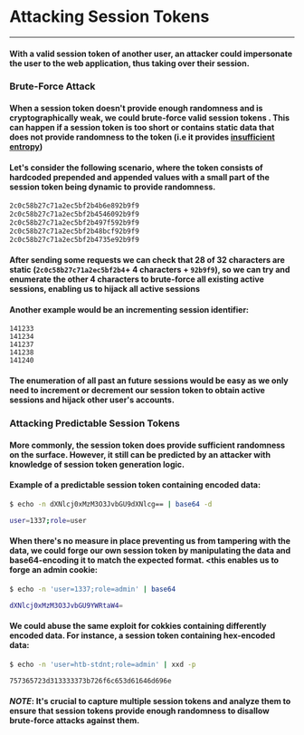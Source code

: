 # Attacking Session Tokens
***
#### With a valid session token of another user, an attacker could impersonate the user to the web application, thus taking over their session.

### Brute-Force Attack
#### When a session token doesn't provide enough randomness and is cryptographically weak, we could brute-force valid session tokens . This  can happen if a session token is too short or contains static data that does not provide randomness to the token (i.e it provides [insufficient entropy](https://owasp.org/www-community/vulnerabilities/Insufficient_Entropy))
#### Let's consider the following scenario, where the token consists of hardcoded prepended and appended values with a small part of the session token being dynamic to provide randomness.
```txt
2c0c58b27c71a2ec5bf2b4b6e892b9f9
2c0c58b27c71a2ec5bf2b4546092b9f9
2c0c58b27c71a2ec5bf2b497f592b9f9
2c0c58b27c71a2ec5bf2b48bcf92b9f9
2c0c58b27c71a2ec5bf2b4735e92b9f9
```
#### After sending some requests we can check that 28 of 32 characters are static (`2c0c58b27c71a2ec5bf2b4`+ 4 characters + `92b9f9`), so we can try and enumerate the other 4 characters to brute-force all existing active sessions, enabling us to hijack all active sessions

#### Another example would be an incrementing session identifier:
```
141233
141234
141237
141238
141240
```
#### The enumeration of all past an future sessions would be easy as we only need to increment or decrement our session token to obtain active sessions and hijack other user's accounts.

### Attacking Predictable Session Tokens
#### More commonly, the session token does provide sufficient randomness on the surface. However, it still can be predicted by an attacker with knowledge of session token generation logic.
#### Example of a predictable session token containing encoded data:
```bash
$ echo -n dXNlcj0xMzM3O3JvbGU9dXNlcg== | base64 -d

user=1337;role=user
```
#### When there's no measure in place preventing us from tampering with the data, we could forge our own session token by manipulating the data and base64-encoding it to match the expected format. <this enables us to forge an admin cookie:
```bash
$ echo -n 'user=1337;role=admin' | base64

dXNlcj0xMzM3O3JvbGU9YWRtaW4=
```

#### We could abuse the same exploit for cokkies containing differently encoded data. For instance, a session token containing hex-encoded data:
```bash
$ echo -n 'user=htb-stdnt;role=admin' | xxd -p

757365723d313333373b726f6c653d61646d696e
```


#### ***NOTE***: It's crucial to capture multiple session tokens and analyze them to ensure that session tokens provide enough randomness to disallow brute-force attacks against them.

